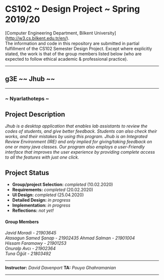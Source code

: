 # CS102 ~ Design Project ~ Spring 2019/20
[Computer Engineering Department, Bilkent University] (http://w3.cs.bilkent.edu.tr/en/).  
The information and code in this repository are submitted in partial fulfillment of the CS102 Semester Design Project. Except where explicitly stated, the work is that of the group members listed below (who are expected to follow ethical academic & professional practice).
****
## g3E ~~ Jhub ~~
****
### ~ Nyarlathoteps ~

## Project Description
_Jhub is a desktop application that enables lab assistants to review the codes of students, and give better feedback. Students can also check their works, and their mistakes by using this program. Jhub is an Integrated Review Environment (IRE) and only implied for giving/taking feedback on one or many java classes. Our program also employs a user-Friendly interface that improves the user experience by providing complete access to all the features with just one click._
   
## Project Status
+ **Group/project Selection:** _completed_ (10.02.2020)
+ **Requirements:** _completed_ (20.02.2020)
+ **UI Design:** _completed_ (25.04.2020)
+ **Detailed Design:** _in progress_
+ **Implementation:** _in progress_
+ **Reflections:** _not yet!_

#### Group Members
  _Javid Moradi - 21903645_        
   _Atasagun Samed Şanap - 21902435_
  	_Ahmad Salman - 21901004_          
  	_Hissam Faramawy - 21901253_     
  	_Onuralp Avcı - 21902364_         
  	_Tuna Öğüt - 21803492_  

****
**Instructor:** _David Davenport_   **TA:**  _Pouya Ghahramanian_
****
